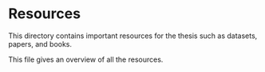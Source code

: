 # Resources

This directory contains important resources for the thesis such as datasets, papers, and books.

This file gives an overview of all the resources.